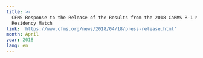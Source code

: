 ```yaml
---
title: >-
  CFMS Response to the Release of the Results from the 2018 CaRMS R-1 Main
  Residency Match
link: 'https://www.cfms.org/news/2018/04/18/press-release.html'
month: April
year: 2018
lang: en
---
```


